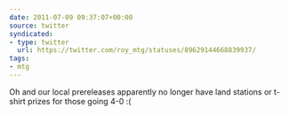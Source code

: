 ```yaml
---
date: 2011-07-09 09:37:07+00:00
source: twitter
syndicated:
- type: twitter
  url: https://twitter.com/roy_mtg/statuses/89629144668839937/
tags:
- mtg
---
```


Oh and our local prereleases apparently no longer have land stations or t-shirt prizes for those going 4-0 :(